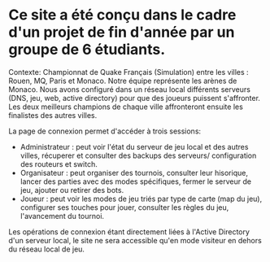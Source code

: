 # Ce site a été conçu dans le cadre d'un projet de fin d'année par un groupe de 6 étudiants.
Contexte: Championnat de Quake Français (Simulation) entre les villes : Rouen, MQ, Paris et Monaco.
Notre équipe représente les arènes de Monaco. Nous avons configuré dans un réseau local différents serveurs (DNS, jeu, web, active directory) pour que des joueurs puissent s'affronter.
Les deux meilleurs champions de chaque ville affronteront ensuite les finalistes des autres villes.

La page de connexion permet d'accéder à trois sessions: 
* Administrateur : peut voir l'état du serveur de jeu local et des autres villes, récuperer et consulter des backups des serveurs/ configuration des routeurs et switch.
* Organisateur : peut organiser des tournois, consulter leur hisorique, lancer des parties avec des modes spécifiques, fermer le serveur de jeu, ajouter ou retirer des bots.
* Joueur : peut voir les modes de jeu triés par type de carte (map du jeu), configurer ses touches pour jouer, consulter les règles du jeu, l'avancement du tournoi.

Les opérations de connexion étant directement liées à l'Active Directory d'un serveur local, le site ne sera accessible qu'en mode visiteur en dehors du réseau local de jeu.
